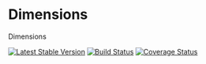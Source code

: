Dimensions
==========

Dimensions

[![Latest Stable Version](https://poser.pugx.org/ebidtech/dimensions/v/stable.png)](https://packagist.org/packages/ebidtech/dimensions) [![Build Status](https://travis-ci.org/ebidtech/dimensions.png?branch=master)](https://travis-ci.org/ebidtech/dimensions) [![Coverage Status](https://coveralls.io/repos/ebidtech/dimensions/badge.png?branch=master)](https://coveralls.io/r/ebidtech/dimensions?branch=master)
